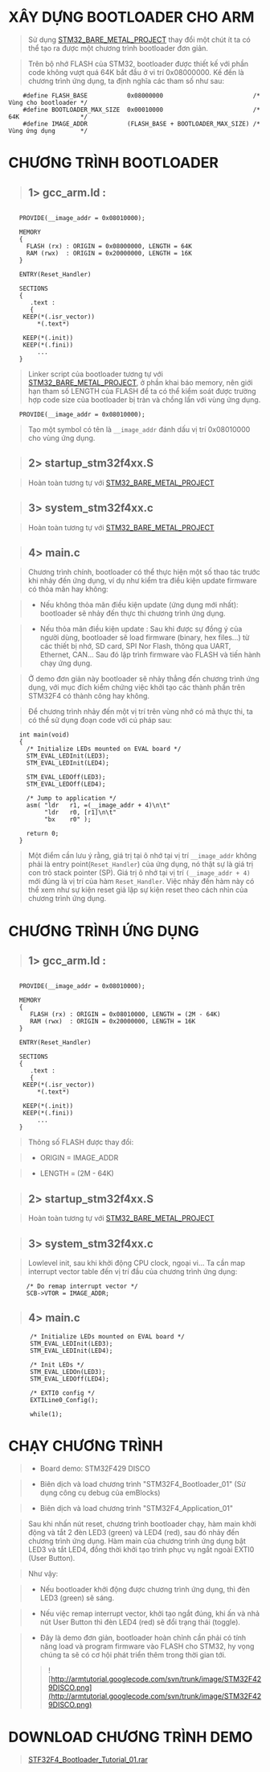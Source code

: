# XÂY DỰNG BOOTLOADER CHO ARM #

> Sử dụng [STM32\_BARE\_METAL\_PROJECT](https://code.google.com/p/armtutorial/wiki/03_BARE_METAL_PROJECT) thay đổi một chút ít ta có thể tạo ra được một chương trình bootloader đơn giản.

> Trên bộ nhớ FLASH của STM32, bootloader được thiết kế với phần code không vượt quá 64K bắt đầu ở vi trí 0x08000000. Kế đến là chương trình ứng dụng, ta định nghĩa các tham số như sau:

```
    #define FLASH_BASE           0x08000000                         /* Vùng cho bootloader */ 
    #define BOOTLOADER_MAX_SIZE  0x00010000                         /* 64K                 */
    #define IMAGE_ADDR           (FLASH_BASE + BOOTLOADER_MAX_SIZE) /* Vùng ứng dụng       */              
```

# CHƯƠNG TRÌNH BOOTLOADER #

> ## 1> gcc\_arm.ld : ##

```

   PROVIDE(__image_addr = 0x08010000);

   MEMORY
   {
     FLASH (rx) : ORIGIN = 0x08000000, LENGTH = 64K
     RAM (rwx)  : ORIGIN = 0x20000000, LENGTH = 16K
   }

   ENTRY(Reset_Handler)

   SECTIONS
   {
      .text :
      {
	KEEP(*(.isr_vector))
        *(.text*)

	KEEP(*(.init))
	KEEP(*(.fini))
        ...  
   }
```

> Linker script của bootloader tương tự với [STM32\_BARE\_METAL\_PROJECT](https://code.google.com/p/armtutorial/wiki/03_BARE_METAL_PROJECT), ở phần khai báo memory, nên giới hạn tham số LENGTH của FLASH để ta có thể kiểm soát được trường hợp code size của bootloader bị tràn và chồng lấn với vùng ứng dụng.

```
   PROVIDE(__image_addr = 0x08010000);
```

> Tạo một symbol có tên là `__image_addr` đánh dấu vị trí 0x08010000 cho vùng ứng dụng.

> ## 2> startup\_stm32f4xx.S ##

> Hoàn toàn tương tự với [STM32\_BARE\_METAL\_PROJECT](https://code.google.com/p/armtutorial/wiki/03_BARE_METAL_PROJECT)

> ## 3> system\_stm32f4xx.c ##

> Hoàn toàn tương tự với [STM32\_BARE\_METAL\_PROJECT](https://code.google.com/p/armtutorial/wiki/03_BARE_METAL_PROJECT)

> ## 4> main.c ##

> Chương trình chính, bootloader có thể thực hiện một số thao tác trước khi nhảy đến ứng dụng, ví dụ như kiểm tra điều kiện update firmware có thỏa mãn hay không:

> + Nếu không thỏa mãn điều kiện update (ứng dụng mới nhất): bootloader sẽ nhảy đến thực thi chương trình ứng dụng.

> + Nếu thỏa mãn điều kiện update : Sau khi được sự đồng ý của người dùng, bootloader sẽ load firmware (binary, hex files...) từ các thiết bị nhớ, SD card, SPI Nor Flash, thông qua UART, Ethernet, CAN... Sau đó lập trình firmware vào FLASH và tiến hành chạy ứng dụng.

> Ở demo đơn giản này bootloader sẽ nhảy thẳng đến chương trình ứng dụng, với mục đích kiểm chứng việc khởi tạo các thành phần trên STM32F4 có thành công hay không.

> Để chương trình nhảy đến một vị trí trên vùng nhớ có mã thực thi, ta có thể sử dụng đoạn code với cú pháp sau:


```
   int main(void) 
   {
     /* Initialize LEDs mounted on EVAL board */
     STM_EVAL_LEDInit(LED3);
     STM_EVAL_LEDInit(LED4);

     STM_EVAL_LEDOff(LED3);
     STM_EVAL_LEDOff(LED4);

     /* Jump to application */
     asm( "ldr   r1, =(__image_addr + 4)\n\t"
          "ldr   r0, [r1]\n\t"
          "bx    r0" );

     return 0;
   }
```

> Một điểm cần lưu ý rằng, giá trị tại ô nhớ tại vị trí `__image_addr` không phải là entry point(`Reset_Handler`) của ứng dụng, nó thật sự là giá trị con trỏ stack pointer (SP). Giá trị ô nhớ tại vị trí `(__image_addr + 4)` mới đúng là vị trí của hàm `Reset_Handler`. Việc nhảy đến hàm này có thể xem như sự kiện reset giả lập sự kiện reset theo cách nhìn của chương trình ứng dụng.

# CHƯƠNG TRÌNH ỨNG DỤNG #

> ## 1> gcc\_arm.ld : ##

```

   PROVIDE(__image_addr = 0x08010000);

   MEMORY
   {
      FLASH (rx) : ORIGIN = 0x08010000, LENGTH = (2M - 64K)
      RAM (rwx)  : ORIGIN = 0x20000000, LENGTH = 16K
   }

   ENTRY(Reset_Handler)

   SECTIONS
   {
      .text :
      {
	KEEP(*(.isr_vector))
        *(.text*)

	KEEP(*(.init))
	KEEP(*(.fini))
        ...  
   }
```

> Thông số FLASH được thay đổi:

> + ORIGIN = IMAGE\_ADDR

> + LENGTH = (2M - 64K)

> ## 2> startup\_stm32f4xx.S ##

> Hoàn toàn tương tự với [STM32\_BARE\_METAL\_PROJECT](https://code.google.com/p/armtutorial/wiki/03_BARE_METAL_PROJECT)

> ## 3> system\_stm32f4xx.c ##

> Lowlevel init, sau khi khởi động CPU clock, ngoại vi... Ta cần map interrupt vector table đến vị trí đầu của chương trình ứng dụng:

```
     /* Do remap interrupt vector */
     SCB->VTOR = IMAGE_ADDR;  
```

> ## 4> main.c ##

```
      /* Initialize LEDs mounted on EVAL board */
      STM_EVAL_LEDInit(LED3);
      STM_EVAL_LEDInit(LED4);

      /* Init LEDs */
      STM_EVAL_LEDOn(LED3);
      STM_EVAL_LEDOff(LED4);

      /* EXTI0 config */
      EXTILine0_Config();

      while(1);
```

# CHẠY CHƯƠNG TRÌNH #

> - Board demo: STM32F429 DISCO

> - Biên dịch và load chương trình "STM32F4\_Bootloader\_01" (Sử dụng công cụ debug của emBlocks)

> - Biên dịch và load chương trình "STM32F4\_Application\_01"

> Sau khi nhấn nút reset, chương trình bootloader chạy, hàm main khởi động và tắt 2 đèn LED3 (green) và LED4 (red), sau đó nhảy đến chương trình ứng dụng. Hàm main của chương trình ứng dụng bật LED3 và tắt LED4, đồng thời khởi tạo trình phục vụ ngắt ngoài EXTI0 (User Button).

> Như vậy:

> - Nếu bootloader khởi động được chương trình ứng dụng, thì đèn LED3 (green) sẽ sáng.

> - Nếu việc remap interrupt vector, khởi tạo ngắt đúng, khi ấn và nhả nút User Button thì đèn LED4 (red) sẽ đổi trạng thái (toggle).

> - Đây là demo đơn giản, bootloader hoàn chỉnh cần phải có tính năng load và program firmware vào FLASH cho STM32, hy vọng chúng ta sẽ có cơ hội phát triển thêm trong thời gian tới.
> > ![http://armtutorial.googlecode.com/svn/trunk/image/STM32F429DISCO.png](http://armtutorial.googlecode.com/svn/trunk/image/STM32F429DISCO.png)

# DOWNLOAD CHƯƠNG TRÌNH DEMO #


> [STF32F4\_Bootloader\_Tutorial\_01.rar](http://armtutorial.googlecode.com/svn/trunk/src/STF32F4_Bootloader_Tutorial_01.rar)
